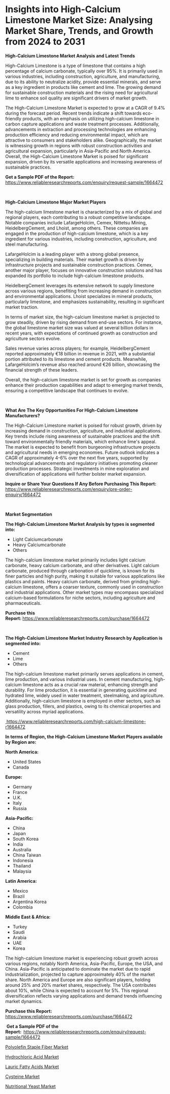 <p><h1>Insights into High-Calcium Limestone Market Size: Analysing Market Share, Trends, and Growth from 2024 to 2031</h1></p><p><strong>High-Calcium Limestone Market Analysis and Latest Trends</strong></p>
<p><p>High-Calcium Limestone is a type of limestone that contains a high percentage of calcium carbonate, typically over 95%. It is primarily used in various industries, including construction, agriculture, and manufacturing, due to its ability to neutralize acidity, provide essential minerals, and serve as a key ingredient in products like cement and lime. The growing demand for sustainable construction materials and the rising need for agricultural lime to enhance soil quality are significant drivers of market growth.</p><p>The High-Calcium Limestone Market is expected to grow at a CAGR of 9.4% during the forecast period. Recent trends indicate a shift towards eco-friendly products, with an emphasis on utilizing high-calcium limestone in carbon capture applications and waste treatment processes. Additionally, advancements in extraction and processing technologies are enhancing production efficiency and reducing environmental impact, which are attractive to consumers and stakeholders alike. Geographically, the market is witnessing growth in regions with robust construction activities and agricultural expansion, particularly in Asia-Pacific and North America. Overall, the High-Calcium Limestone Market is poised for significant expansion, driven by its versatile applications and increasing awareness of sustainable practices.</p></p>
<p><strong>Get a Sample PDF of the Report:&nbsp;</strong> <a href="https://www.reliableresearchreports.com/enquiry/request-sample/1664472?utm_campaign=83&utm_medium=2&utm_source=Github&utm_content=ia&utm_term=09122024&utm_id=high-calcium-limestone">https://www.reliableresearchreports.com/enquiry/request-sample/1664472</a></p>
<p>&nbsp;</p>
<p><strong>High-Calcium Limestone Major Market Players</strong></p>
<p><p>The high-calcium limestone market is characterized by a mix of global and regional players, each contributing to a robust competitive landscape. Notable companies include LafargeHolcim, Cemex, Nittetsu Mining, HeidelbergCement, and Lhoist, among others. These companies are engaged in the production of high-calcium limestone, which is a key ingredient for various industries, including construction, agriculture, and steel manufacturing.</p><p>LafargeHolcim is a leading player with a strong global presence, specializing in building materials. Their market growth is driven by infrastructure projects and sustainable construction practices. Cemex, another major player, focuses on innovative construction solutions and has expanded its portfolio to include high-calcium limestone products.</p><p>HeidelbergCement leverages its extensive network to supply limestone across various regions, benefiting from increasing demand in construction and environmental applications. Lhoist specializes in mineral products, particularly limestone, and emphasizes sustainability, resulting in significant market traction.</p><p>In terms of market size, the high-calcium limestone market is projected to grow steadily, driven by rising demand from end-use sectors. For instance, the global limestone market size was valued at several billion dollars in recent years, with expectations of continued growth as construction and agriculture sectors evolve.</p><p>Sales revenue varies across players; for example, HeidelbergCement reported approximately €18 billion in revenue in 2021, with a substantial portion attributed to its limestone and cement products. Meanwhile, LafargeHolcim’s revenue also reached around €26 billion, showcasing the financial strength of these leaders.</p><p>Overall, the high-calcium limestone market is set for growth as companies enhance their production capabilities and adapt to emerging market trends, ensuring a competitive landscape that continues to evolve.</p></p>
<p>&nbsp;</p>
<p><strong>What Are The Key Opportunities For High-Calcium Limestone Manufacturers?</strong></p>
<p><p>The High-Calcium Limestone market is poised for robust growth, driven by increasing demand in construction, agriculture, and industrial applications. Key trends include rising awareness of sustainable practices and the shift toward environmentally friendly materials, which enhance lime's appeal. The market is expected to benefit from burgeoning infrastructure projects and agricultural needs in emerging economies. Future outlook indicates a CAGR of approximately 4-6% over the next five years, supported by technological advancements and regulatory initiatives promoting cleaner production processes. Strategic investments in mine exploration and diversification of applications will further bolster market expansion.</p></p>
<p><strong>Inquire or Share Your Questions If Any Before Purchasing This Report:</strong> <a href="https://www.reliableresearchreports.com/enquiry/pre-order-enquiry/1664472?utm_campaign=83&utm_medium=2&utm_source=Github&utm_content=ia&utm_term=09122024&utm_id=high-calcium-limestone">https://www.reliableresearchreports.com/enquiry/pre-order-enquiry/1664472</a></p>
<p>&nbsp;</p>
<p><strong>Market Segmentation</strong></p>
<p><strong>The High-Calcium Limestone Market Analysis by types is segmented into:</strong></p>
<p><ul><li>Light Calciumcarbonate</li><li>Heavy Calciumcarbonate</li><li>Others</li></ul></p>
<p><p>The high-calcium limestone market primarily includes light calcium carbonate, heavy calcium carbonate, and other derivatives. Light calcium carbonate, produced through carbonation of quicklime, is known for its finer particles and high purity, making it suitable for various applications like plastics and paints. Heavy calcium carbonate, derived from grinding high-calcium limestone, offers a coarser texture, commonly used in construction and industrial applications. Other market types may encompass specialized calcium-based formulations for niche sectors, including agriculture and pharmaceuticals.</p></p>
<p><strong>Purchase this Report:&nbsp;</strong><a href="https://www.reliableresearchreports.com/purchase/1664472?utm_campaign=83&utm_medium=2&utm_source=Github&utm_content=ia&utm_term=09122024&utm_id=high-calcium-limestone">https://www.reliableresearchreports.com/purchase/1664472</a></p>
<p>&nbsp;</p>
<p><strong>The High-Calcium Limestone Market Industry Research by Application is segmented into:</strong></p>
<p><ul><li>Cement</li><li>Lime</li><li>Others</li></ul></p>
<p><p>The high-calcium limestone market primarily serves applications in cement, lime production, and various industrial uses. In cement manufacturing, high-calcium limestone acts as a crucial raw material, enhancing strength and durability. For lime production, it is essential in generating quicklime and hydrated lime, widely used in water treatment, steelmaking, and agriculture. Additionally, high-calcium limestone is employed in other sectors, such as glass production, fillers, and plastics, owing to its chemical properties and versatility across myriad applications.</p></p>
<p><a href="https://www.reliableresearchreports.com/high-calcium-limestone-r1664472?utm_campaign=83&utm_medium=2&utm_source=Github&utm_content=ia&utm_term=09122024&utm_id=high-calcium-limestone">&nbsp;https://www.reliableresearchreports.com/high-calcium-limestone-r1664472</a></p>
<p><strong>In terms of Region, the High-Calcium Limestone Market Players available by Region are:</strong></p>
<p>
    <p> <strong> North America: </strong>
        <ul>
            <li>United States</li>
            <li>Canada</li>
        </ul>
        </p> 
    <p> <strong> Europe: </strong>
        <ul>
            <li>Germany</li>
            <li>France</li>
            <li>U.K.</li>
            <li>Italy</li>
            <li>Russia</li>
        </ul>
        </p> 
    <p> <strong> Asia-Pacific: </strong>
        <ul>
            <li>China</li>
            <li>Japan</li>
            <li>South Korea</li>
            <li>India</li>
            <li>Australia</li>
            <li>China Taiwan</li>
            <li>Indonesia</li>
            <li>Thailand</li>
            <li>Malaysia</li>
        </ul>
        </p> 
    <p> <strong> Latin America: </strong>
        <ul>
            <li>Mexico</li>
            <li>Brazil</li>
            <li>Argentina Korea</li>
            <li>Colombia</li>
        </ul>
        </p> 
    <p> <strong> Middle East & Africa: </strong>
        <ul>
            <li>Turkey</li>
            <li>Saudi</li>
            <li>Arabia</li>
            <li>UAE</li>
            <li>Korea</li>
        </ul>
    </p>
    </p>
<p><p>The high-calcium limestone market is experiencing robust growth across various regions, notably North America, Asia-Pacific, Europe, the USA, and China. Asia-Pacific is anticipated to dominate the market due to rapid industrialization, projected to capture approximately 40% of the market share. North America and Europe are also significant players, holding around 25% and 20% market shares, respectively. The USA contributes about 10%, while China is expected to account for 5%. This regional diversification reflects varying applications and demand trends influencing market dynamics.</p></p>
<p><strong>Purchase this Report: </strong><a href="https://www.reliableresearchreports.com/purchase/1664472?utm_campaign=83&utm_medium=2&utm_source=Github&utm_content=ia&utm_term=09122024&utm_id=high-calcium-limestone">https://www.reliableresearchreports.com/purchase/1664472</a></p>
<p>&nbsp;<strong>Get a Sample PDF of the Report:&nbsp;&nbsp;</strong><a href="https://www.reliableresearchreports.com/enquiry/request-sample/1664472?utm_campaign=83&utm_medium=2&utm_source=Github&utm_content=ia&utm_term=09122024&utm_id=high-calcium-limestone">https://www.reliableresearchreports.com/enquiry/request-sample/1664472</a></p>
<p><strong></strong></p>
<p><p><a href="https://github.com/mharielmesa/Market-Research-Report-List-5/blob/main/polyolefin-staple-fiber-market.md?utm_campaign=83&utm_medium=2&utm_source=Github&utm_content=ia&utm_term=09122024&utm_id=high-calcium-limestone">Polyolefin Staple Fiber Market</a></p><p><a href="https://www.linkedin.com/pulse/recent-analysis-hydrochloric-acid-market-highlights-trends-share-astkc?utm_campaign=83&utm_medium=2&utm_source=Github&utm_content=ia&utm_term=09122024&utm_id=high-calcium-limestone">Hydrochloric Acid Market</a></p><p><a href="https://github.com/tona7vba/Market-Research-Report-List-1/blob/main/lauric-fatty-acids-market.md?utm_campaign=83&utm_medium=2&utm_source=Github&utm_content=ia&utm_term=09122024&utm_id=high-calcium-limestone">Lauric Fatty Acids Market</a></p><p><a href="https://www.linkedin.com/pulse/frameworks-advancements-cysteine-market-key-findings-forecasted-kggyf?utm_campaign=83&utm_medium=2&utm_source=Github&utm_content=ia&utm_term=09122024&utm_id=high-calcium-limestone">Cysteine Market</a></p><p><a href="https://www.linkedin.com/pulse/comprehensive-nutritional-yeast-market-overview-emerging-trends-lqlef?utm_campaign=83&utm_medium=2&utm_source=Github&utm_content=ia&utm_term=09122024&utm_id=high-calcium-limestone">Nutritional Yeast Market</a></p></p>